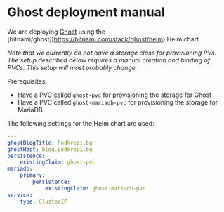 # Ghost deployment manual
We are deploying [Ghost](https://ghost.org/) using the [bitnami/ghost])https://bitnami.com/stack/ghost/helm) Helm chart.

_Note that we currently do not have a storage class for provisioning PVs. The setup described below requires a manual creation and binding of PVCs. This setup will most probably change._

Prerequisites:
 - Have a PVC called `ghost-pvc` for provisioning the storage for Ghost
 - Have a PVC called `ghost-mariadb-pvc` for provisioning the storage for MariaDB

The following settings for the Helm chart are used:
```yaml
---
ghostBlogTitle: Podkrepi.bg
ghostHost: blog.podkrepi.bg
persistence: 
    existingClaim: ghost-pvc
mariadb: 
    primary: 
        persistence: 
            existingClaim: ghost-mariadb-pvc
service: 
    type: ClusterIP
```